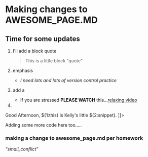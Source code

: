 # Making changes to **AWESOME_PAGE.MD**

## Time for some updates

1. I'll add a block quote
	
	> This is a little block "quote"

2. emphasis

	- *I need lots and lots of version control practice*

3. add a <URL>
	- If you are stressed **PLEASE WATCH** this...[relaxing video](https://www.youtube.com/watch?v=r3fE6FQT82s)

4. <snippet>
	<content><![CDATA[
Good Afternoon, ${1:this} is Kelly's little ${2:snippet}.
]]></content>
<p> Adding some more code here too..... <p/>

</snippet>


### making a change to awesome_page.md per homework 
*"small_conflict"*